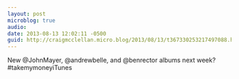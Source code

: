 ```yaml
---
layout: post
microblog: true
audio: 
date: 2013-08-13 12:02:11 -0500
guid: http://craigmcclellan.micro.blog/2013/08/13/t367330253217497088.html
---
```

New @JohnMayer, @andrewbelle, and @benrector albums next week? #takemymoneyiTunes
